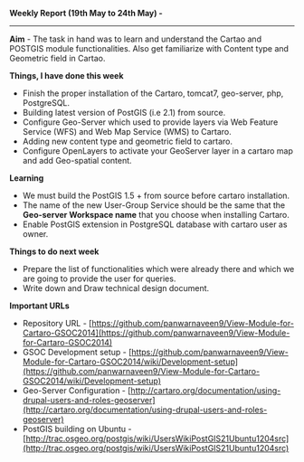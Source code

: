 **Weekly Report (19th May to 24th May) -**

***

**Aim** - The task in hand was to learn and understand the Cartao and POSTGIS module functionalities. Also get  familiarize with Content type and Geometric field in Cartao.   

**Things, I have done this week**
* Finish the proper installation of the Cartaro, tomcat7, geo-server, php, PostgreSQL.
* Building latest version of PostGIS (i.e 2.1) from source.
* Configure Geo-Server which used to provide layers via Web Feature Service (WFS) and Web Map Service (WMS) to Cartaro. 
* Adding new content type and geometric field to cartaro.
* Configure OpenLayers to activate your GeoServer layer in a cartaro map and add Geo-spatial content.

**Learning**
* We must build the PostGIS 1.5 + from source before cartaro installation.
* The name of the new User-Group Service should be the same that the **Geo-server Workspace name** that you choose when installing Cartaro.
* Enable PostGIS extension in PostgreSQL database with cartaro user as owner.  

**Things to do next week**
* Prepare the list of functionalities which were already there and which we are going to provide the user for queries.
* Write down and Draw technical design document. 

**Important URLs**
* Repository URL - [https://github.com/panwarnaveen9/View-Module-for-Cartaro-GSOC2014](https://github.com/panwarnaveen9/View-Module-for-Cartaro-GSOC2014)
* GSOC Development setup - [https://github.com/panwarnaveen9/View-Module-for-Cartaro-GSOC2014/wiki/Development-setup](https://github.com/panwarnaveen9/View-Module-for-Cartaro-GSOC2014/wiki/Development-setup)
* Geo-Server Configuration - [http://cartaro.org/documentation/using-drupal-users-and-roles-geoserver](http://cartaro.org/documentation/using-drupal-users-and-roles-geoserver)
* PostGIS building on Ubuntu - [http://trac.osgeo.org/postgis/wiki/UsersWikiPostGIS21Ubuntu1204src](http://trac.osgeo.org/postgis/wiki/UsersWikiPostGIS21Ubuntu1204src)